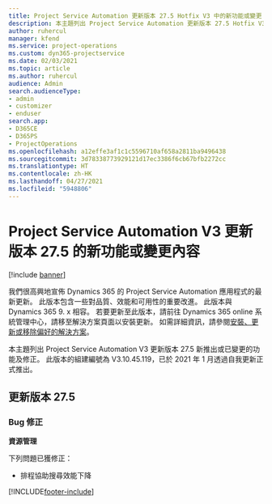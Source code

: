 ```yaml
---
title: Project Service Automation 更新版本 27.5 Hotfix V3 中的新功能或變更
description: 本主題列出 Project Service Automation 更新版本 27.5 Hotfix V3 提供的功能和修正。
author: ruhercul
manager: kfend
ms.service: project-operations
ms.custom: dyn365-projectservice
ms.date: 02/03/2021
ms.topic: article
ms.author: ruhercul
audience: Admin
search.audienceType:
- admin
- customizer
- enduser
search.app:
- D365CE
- D365PS
- ProjectOperations
ms.openlocfilehash: a12effe3af1c1c5596710af658a2811ba9496438
ms.sourcegitcommit: 3d78338773929121d17ec3386f6cb67bfb2272cc
ms.translationtype: HT
ms.contentlocale: zh-HK
ms.lasthandoff: 04/27/2021
ms.locfileid: "5948806"
---
```

# <a name="whats-new-or-changed-in-project-service-automation-update-release-275-v3"></a>Project Service Automation V3 更新版本 27.5 的新功能或變更內容

[!include [banner](../includes/psa-now-project-operations.md)]

我們很高興地宣佈 Dynamics 365 的 Project Service Automation 應用程式的最新更新。 此版本包含一些對品質、效能和可用性的重要改進。 此版本與 Dynamics 365 9. x 相容。 若要更新至此版本，請前往 Dynamics 365 online 系統管理中心，請移至解決方案頁面以安裝更新。 如需詳細資訊，請參閱[安裝、更新或移除偏好的解決方案](/power-platform/admin/install-remove-preferred-solution)。

本主題列出 Project Service Automation V3 更新版本 27.5 新推出或已變更的功能及修正。 此版本的組建編號為 V3.10.45.119，已於 2021 年 1 月透過自我更新正式推出。

## <a name="update-release-275"></a>更新版本 27.5

### <a name="bug-fixes"></a>Bug 修正


**資源管理**

下列問題已獲修正：

- 排程協助搜尋效能下降


[!INCLUDE[footer-include](../includes/footer-banner.md)]